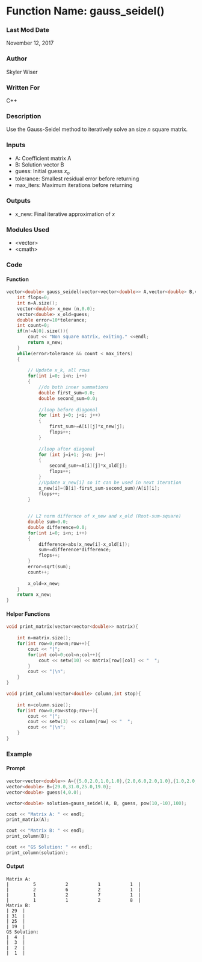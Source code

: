 # Function Name: gauss_seidel()

### Last Mod Date
November 12, 2017
### Author
Skyler Wiser
### Written For
C++
### Description
Use the Gauss-Seidel method to iteratively solve an size *n* square matrix.
### Inputs

* A: Coefficient matrix A
* B: Solution vector B
* guess: Initial guess *x<sub>o</sub>*
* tolerance: Smallest residual error before returning
* max_iters: Maximum iterations before returning

### Outputs

* x_new: Final iterative approximation of *x*

### Modules Used

* \<vector\>
* \<cmath\>

### Code

#### Function

```c++
vector<double> gauss_seidel(vector<vector<double>> A,vector<double> B,vector<double> guess,double tolerance,int max_iters){
    int flops=0;
    int n=A.size();
    vector<double> x_new (n,0.0);
    vector<double> x_old=guess;
    double error=10*tolerance;
    int count=0;
    if(n!=A[0].size()){
        cout << "Non square matrix, exiting." <<endl;
        return x_new;
    }
    while(error>tolerance && count < max_iters)
    {
        
        // Update x_k, all rows
        for(int i=0; i<n; i++)
        {
            //do both inner summations
            double first_sum=0.0;
            double second_sum=0.0;
            
            //loop before diagonal
            for (int j=0; j<i; j++)
            {
                first_sum+=A[i][j]*x_new[j];
                flops++;
            }
            
            //loop after diagonal
            for (int j=i+1; j<n; j++)
            {
                second_sum+=A[i][j]*x_old[j];
                flops++;
            }
            //Update x_new[i] so it can be used in next iteration
            x_new[i]=(B[i]-first_sum-second_sum)/A[i][i];
            flops++;
        }
        
        
        // L2 norm differnce of x_new and x_old (Root-sum-square)
        double sum=0.0;
        double difference=0.0;
        for(int i=0; i<n; i++)
        {
            difference=abs(x_new[i]-x_old[i]);
            sum+=difference*difference;
            flops++;
        }
        error=sqrt(sum);
        count++;
        
        x_old=x_new;
    }
    return x_new;
}
```

#### Helper Functions

```c++
void print_matrix(vector<vector<double>> matrix){
    
    int n=matrix.size();
    for(int row=0;row<n;row++){
        cout << "|";
        for(int col=0;col<n;col++){
            cout << setw(10) << matrix[row][col] << "  ";
        }
        cout << "|\n";
    }
}

void print_column(vector<double> column,int stop){
    
    int n=column.size();
    for(int row=0;row<stop;row++){
        cout << "|";
        cout << setw(3) << column[row] << "  ";
        cout << "|\n";
    }
}
```

### Example
#### Prompt

```c++
vector<vector<double>> A={{5.0,2.0,1.0,1.0},{2.0,6.0,2.0,1.0},{1.0,2.0,7.0,1.0},{1.0,1.0,2.0,8.0}};
vector<double> B={29.0,31.0,25.0,19.0};
vector<double> guess(4,0.0);

vector<double> solution=gauss_seidel(A, B, guess, pow(10,-10),100);

cout << "Matrix A: " << endl;
print_matrix(A);

cout << "Matrix B: " << endl;
print_column(B);

cout << "GS Solution: " << endl;
print_column(solution);
```

#### Output

```
Matrix A: 
|         5           2           1           1  |
|         2           6           2           1  |
|         1           2           7           1  |
|         1           1           2           8  |
Matrix B: 
| 29  |
| 31  |
| 25  |
| 19  |
GS Solution: 
|  4  |
|  3  |
|  2  |
|  1  |
```











